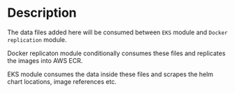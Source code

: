 # Description

The data files added here will be consumed between `EKS` module and `Docker replication` module.

Docker replicaton module conditionally consumes these files and replicates the images into AWS ECR.

EKS module consumes the data inside these files and scrapes the helm chart locations, image references etc.